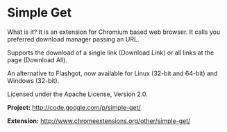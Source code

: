 Simple Get
=========

What is it? It is an extension for Chromium based web browser. It calls you preferred download manager passing an URL.

Supports the download of a single link (Download Link) or all links at the page (Download All).

An alternative to Flashgot, now available for Linux (32-bit and 64-bit) and Windows (32-bit).

Licensed under the Apache License, Version 2.0.

**Project:** http://code.google.com/p/simple-get/

**Extension:** http://www.chromeextensions.org/other/simple-get/
